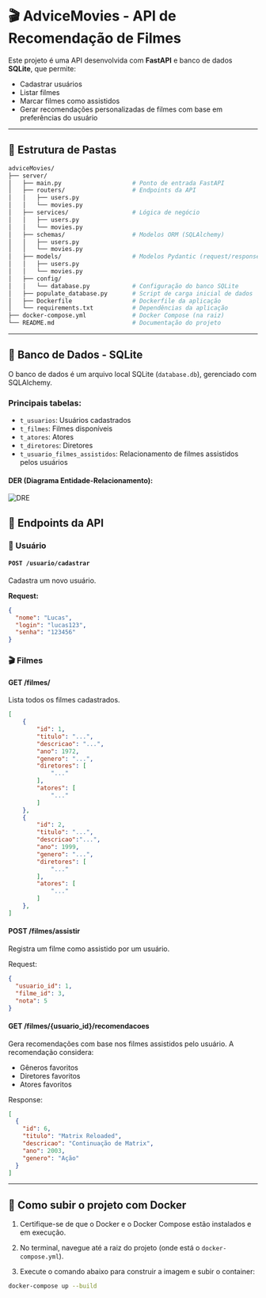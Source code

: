 # 🎬 AdviceMovies - API de Recomendação de Filmes

Este projeto é uma API desenvolvida com **FastAPI** e banco de dados **SQLite**, que permite:

- Cadastrar usuários
- Listar filmes
- Marcar filmes como assistidos
- Gerar recomendações personalizadas de filmes com base em preferências do usuário

---

## 📁 Estrutura de Pastas

~~~bash
adviceMovies/
├── server/
│   ├── main.py                    # Ponto de entrada FastAPI
│   ├── routers/                   # Endpoints da API
│   │   ├── users.py
│   │   └── movies.py
│   ├── services/                  # Lógica de negócio
│   │   ├── users.py
│   │   └── movies.py
│   ├── schemas/                   # Modelos ORM (SQLAlchemy)
│   │   ├── users.py
│   │   └── movies.py
│   ├── models/                    # Modelos Pydantic (request/response)
│   │   ├── users.py
│   │   └── movies.py
│   ├── config/
│   │   └── database.py            # Configuração do banco SQLite
│   ├── populate_database.py       # Script de carga inicial de dados
│   ├── Dockerfile                 # Dockerfile da aplicação
│   └── requirements.txt           # Dependências da aplicação
├── docker-compose.yml             # Docker Compose (na raiz)
└── README.md                      # Documentação do projeto
~~~
---

## 🧩 Banco de Dados - SQLite

O banco de dados é um arquivo local SQLite (`database.db`), gerenciado com SQLAlchemy.

### Principais tabelas:

- `t_usuarios`: Usuários cadastrados  
- `t_filmes`: Filmes disponíveis  
- `t_atores`: Atores  
- `t_diretores`: Diretores  
- `t_usuario_filmes_assistidos`: Relacionamento de filmes assistidos pelos usuários
#### DER (Diagrama Entidade-Relacionamento):
![DRE](https://github.com/user-attachments/assets/bf2dfb3a-5b54-4cb8-822a-14573e120a62)

## 🚀 Endpoints da API

### 👤 Usuário

#### `POST /usuario/cadastrar`  
Cadastra um novo usuário.

**Request:**
~~~json
{
  "nome": "Lucas",
  "login": "lucas123",
  "senha": "123456"
}
~~~

### 🎬 Filmes
#### GET /filmes/
Lista todos os filmes cadastrados.

~~~json
[
	{
		"id": 1,
		"titulo": "...",
		"descricao": "...",
		"ano": 1972,
		"genero": "...",
		"diretores": [
			"..."
		],
		"atores": [
			"..."
		]
	},
    {
		"id": 2,
		"titulo": "...",
		"descricao":"...",
		"ano": 1999,
		"genero": "...",
		"diretores": [
			"..."
		],
		"atores": [
			"..."
		]
	},
]
~~~

#### POST /filmes/assistir
Registra um filme como assistido por um usuário.

Request:

~~~json
{
  "usuario_id": 1,
  "filme_id": 3,
  "nota": 5
}
~~~

#### GET /filmes/{usuario_id}/recomendacoes
Gera recomendações com base nos filmes assistidos pelo usuário. A recomendação considera:

- Gêneros favoritos
- Diretores favoritos
- Atores favoritos

Response:


~~~json
[
  {
    "id": 6,
    "titulo": "Matrix Reloaded",
    "descricao": "Continuação de Matrix",
    "ano": 2003,
    "genero": "Ação"
  }
]
~~~

----

## 🐳 Como subir o projeto com Docker

1. Certifique-se de que o Docker e o Docker Compose estão instalados e em execução.

2. No terminal, navegue até a raiz do projeto (onde está o `docker-compose.yml`).

3. Execute o comando abaixo para construir a imagem e subir o container:

~~~bash
docker-compose up --build
~~~

